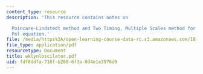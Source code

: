 ```yaml
---
content_type: resource
description: 'This resource contains notes on

  Poincare-Lindstedt method and Two Timing, Multiple Scales method for the van der
  Pol equation.'
file: /media/https%3A/open-learning-course-data-rc.s3.amazonaws.com/18-385j-nonlinear-dynamics-and-chaos-fall-2004/fdf8ddfa718fb2686f3a0d4e1e3976d9_wklynloscilator.pdf
file_type: application/pdf
resourcetype: Document
title: wklynloscilator.pdf
uid: fdf8ddfa-718f-b268-6f3a-0d4e1e3976d9
---
```


